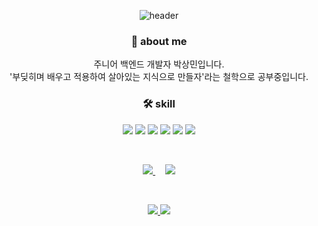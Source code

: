 <div align=center>

  ![header](https://capsule-render.vercel.app/api?type=waving&color=auto&height=300&section=header&text=안녕하세요!%20&desc=백엔드%20개발자%20박상민입니다&fontSize=40)

  ### 🙌 about me
  주니어 백엔드 개발자 박상민입니다.   
  '부딪히며 배우고 적용하여 살아있는 지식으로 만들자'라는 철학으로 공부중입니다.  

  ### 🛠 skill
  <div align="center">
    <img src="https://img.shields.io/badge/Java-007396?style=flat&logo=Java&logoColor=white" />
    <img src="https://img.shields.io/badge/Spring-6DB33F?style=flat&logo=Spring&logoColor=white" />
    <img src="https://img.shields.io/badge/Spring Boot-6DB33F?style=flat&logo=Spring Boot&logoColor=white" />
    <img src="https://img.shields.io/badge/MySQL-4479A1?style=flat&logo=MySQL&logoColor=white" />
    <img src="https://img.shields.io/badge/Amazon AWS-232F3E?style=flat&logo=Amazon AWS&logoColor=white" />
    <img src="https://img.shields.io/badge/GitHub Actions-2088FF?style=flat&logo=GitHub Actions&logoColor=white" />
  </div>

  &nbsp;
  &nbsp;
  
  <div>
   <a href="https://github.com/anuraghazra/github-readme-stats">
    <img src="https://github-readme-stats.vercel.app/api?username=minaver&show_icons=true&theme=tokyonight" />
  </a>
  &nbsp;
  &nbsp;
  <a href="https://github.com/anuraghazra/github-readme-stats">
   <img src="https://github-readme-stats.vercel.app/api/top-langs/?username=minaver&layout=compact" />
  </a>
 </div> 
  
  &nbsp;
  &nbsp;
  
  <div>
    <a href="mailto:psmjoshua@gmail.com">
      <img src="https://img.shields.io/badge/Contact me!-EA4335?style=flat&logo=Gmail&logoColor=white" />
    </a>
  
   <a href="https://hits.seeyoufarm.com">
     <img src="https://hits.seeyoufarm.com/api/count/incr/badge.svg?url=https%3A%2F%2Fgithub.com%2Fminaver&count_bg=%23DAEBFF&title_bg=%23555555&icon=github.svg&icon_color=%23F3E5E5&title=hello&edge_flat=false" />
   </a>
  </div>
</div>
